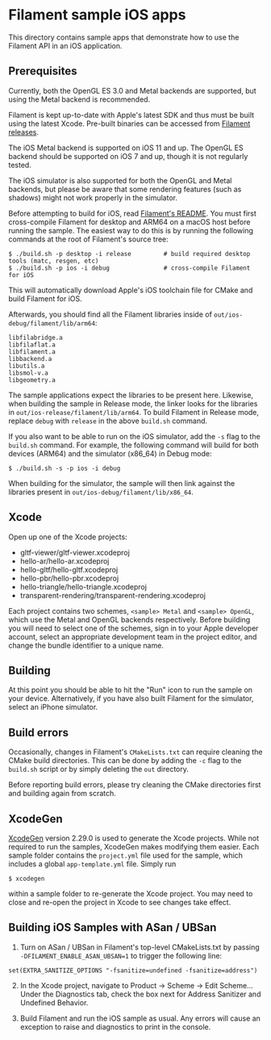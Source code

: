 # Filament sample iOS apps

This directory contains sample apps that demonstrate how to use the Filament API in an iOS
application.

## Prerequisites

Currently, both the OpenGL ES 3.0 and Metal backends are supported, but using the Metal backend is
recommended.

Filament is kept up-to-date with Apple's latest SDK and thus must be built using the latest Xcode.
Pre-built binaries can be accessed from [Filament
releases](https://github.com/google/filament/releases).

The iOS Metal backend is supported on iOS 11 and up. The OpenGL ES backend should be supported on iOS 7
and up, though it is not regularly tested.

The iOS simulator is also supported for both the OpenGL and Metal backends, but please be aware that
some rendering features (such as shadows) might not work properly in the simulator.

Before attempting to build for iOS, read [Filament's README](../../README.md). You must first
cross-compile Filament for desktop and ARM64 on a macOS host before running the sample. The easiest
way to do this is by running the following commands at the root of Filament's source tree:

```
$ ./build.sh -p desktop -i release         # build required desktop tools (matc, resgen, etc)
$ ./build.sh -p ios -i debug               # cross-compile Filament for iOS
```

This will automatically download Apple's iOS toolchain file for CMake and build Filament for iOS.

Afterwards, you should find all the Filament libraries inside of `out/ios-debug/filament/lib/arm64`:

```
libfilabridge.a
libfilaflat.a
libfilament.a
libbackend.a
libutils.a
libsmol-v.a
libgeometry.a
```

The sample applications expect the libraries to be present here. Likewise, when building the sample
in Release mode, the linker looks for the libraries in `out/ios-release/filament/lib/arm64`. To
build Filament in Release mode, replace `debug` with `release` in the above `build.sh` command.

If you also want to be able to run on the iOS simulator, add the `-s` flag to the `build.sh`
command. For example, the following command will build for both devices (ARM64) and the simulator
(x86_64) in Debug mode:

```
$ ./build.sh -s -p ios -i debug
```

When building for the simulator, the sample will then link against the libraries present in
`out/ios-debug/filament/lib/x86_64`.

## Xcode

Open up one of the Xcode projects:

- gltf-viewer/gltf-viewer.xcodeproj
- hello-ar/hello-ar.xcodeproj
- hello-gltf/hello-gltf.xcodeproj
- hello-pbr/hello-pbr.xcodeproj
- hello-triangle/hello-triangle.xcodeproj
- transparent-rendering/transparent-rendering.xcodeproj

Each project contains two schemes, `<sample> Metal` and `<sample> OpenGL`, which use the Metal and
OpenGL backends respectively. Before building you will need to select one of the schemes, sign in to
your Apple developer account, select an appropriate development team in the project editor, and
change the bundle identifier to a unique name.

## Building

At this point you should be able to hit the "Run" icon to run the sample on your device.
Alternatively, if you have also built Filament for the simulator, select an iPhone simulator.

## Build errors

Occasionally, changes in Filament's `CMakeLists.txt` can require cleaning the CMake build
directories. This can be done by adding the `-c` flag to the `build.sh` script or by simply deleting
the `out` directory.

Before reporting build errors, please try cleaning the CMake directories first and building again
from scratch.

## XcodeGen

[XcodeGen](https://github.com/yonaskolb/XcodeGen) version 2.29.0 is used to generate the Xcode
projects. While not required to run the samples, XcodeGen makes modifying them easier. Each sample
folder contains the `project.yml` file used for the sample, which includes a global
`app-template.yml` file. Simply run

```
$ xcodegen
```

within a sample folder to re-generate the Xcode project. You may need to close and re-open the
project in Xcode to see changes take effect.

## Building iOS Samples with ASan / UBSan

1. Turn on ASan / UBSan in Filament's top-level CMakeLists.txt by passing
   `-DFILAMENT_ENABLE_ASAN_UBSAN=1` to trigger the following line:

```
set(EXTRA_SANITIZE_OPTIONS "-fsanitize=undefined -fsanitize=address")
```

2. In the Xcode project, navigate to Product -> Scheme -> Edit Scheme... Under the Diagnostics tab,
   check the box next for Address Sanitizer and Undefined Behavior.

3. Build Filament and run the iOS sample as usual. Any errors will cause an exception to raise and
   diagnostics to print in the console.
